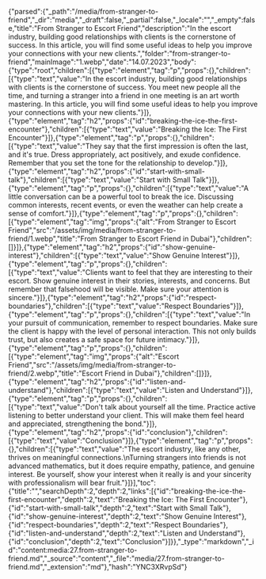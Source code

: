 {"parsed":{"_path":"/media/from-stranger-to-friend","_dir":"media","_draft":false,"_partial":false,"_locale":"","_empty":false,"title":"From Stranger to Escort Friend","description":"In the escort industry, building good relationships with clients is the cornerstone of success. In this article, you will find some useful ideas to help you improve your connections with your new clients.","folder":"from-stranger-to-friend","mainImage":"1.webp","date":"14.07.2023","body":{"type":"root","children":[{"type":"element","tag":"p","props":{},"children":[{"type":"text","value":"In the escort industry, building good relationships with clients is the cornerstone of success. You meet new people all the time, and turning a stranger into a friend in one meeting is an art worth mastering. In this article, you will find some useful ideas to help you improve your connections with your new clients."}]},{"type":"element","tag":"h2","props":{"id":"breaking-the-ice-the-first-encounter"},"children":[{"type":"text","value":"Breaking the Ice: The First Encounter"}]},{"type":"element","tag":"p","props":{},"children":[{"type":"text","value":"They say that the first impression is often the last, and it's true. Dress appropriately, act positively, and exude confidence. Remember that you set the tone for the relationship to develop."}]},{"type":"element","tag":"h2","props":{"id":"start-with-small-talk"},"children":[{"type":"text","value":"Start with Small Talk"}]},{"type":"element","tag":"p","props":{},"children":[{"type":"text","value":"A little conversation can be a powerful tool to break the ice. Discussing common interests, recent events, or even the weather can help create a sense of comfort."}]},{"type":"element","tag":"p","props":{},"children":[{"type":"element","tag":"img","props":{"alt":"From Stranger to Escort Friend","src":"/assets/img/media/from-stranger-to-friend/1.webp","title":"From Stranger to Escort Friend in Dubai"},"children":[]}]},{"type":"element","tag":"h2","props":{"id":"show-genuine-interest"},"children":[{"type":"text","value":"Show Genuine Interest"}]},{"type":"element","tag":"p","props":{},"children":[{"type":"text","value":"Clients want to feel that they are interesting to their escort. Show genuine interest in their stories, interests, and concerns. But remember that falsehood will be visible. Make sure your attention is sincere."}]},{"type":"element","tag":"h2","props":{"id":"respect-boundaries"},"children":[{"type":"text","value":"Respect Boundaries"}]},{"type":"element","tag":"p","props":{},"children":[{"type":"text","value":"In your pursuit of communication, remember to respect boundaries. Make sure the client is happy with the level of personal interaction. This not only builds trust, but also creates a safe space for future intimacy."}]},{"type":"element","tag":"p","props":{},"children":[{"type":"element","tag":"img","props":{"alt":"Escort Friend","src":"/assets/img/media/from-stranger-to-friend/2.webp","title":"Escort Friend in Dubai"},"children":[]}]},{"type":"element","tag":"h2","props":{"id":"listen-and-understand"},"children":[{"type":"text","value":"Listen and Understand"}]},{"type":"element","tag":"p","props":{},"children":[{"type":"text","value":"Don't talk about yourself all the time. Practice active listening to better understand your client. This will make them feel heard and appreciated, strengthening the bond."}]},{"type":"element","tag":"h2","props":{"id":"conclusion"},"children":[{"type":"text","value":"Conclusion"}]},{"type":"element","tag":"p","props":{},"children":[{"type":"text","value":"The escort industry, like any other, thrives on meaningful connections.\nTurning strangers into friends is not advanced mathematics, but it does require empathy, patience, and genuine interest. Be yourself, show your interest when it really is and your sincerity with professionalism will bear fruit."}]}],"toc":{"title":"","searchDepth":2,"depth":2,"links":[{"id":"breaking-the-ice-the-first-encounter","depth":2,"text":"Breaking the Ice: The First Encounter"},{"id":"start-with-small-talk","depth":2,"text":"Start with Small Talk"},{"id":"show-genuine-interest","depth":2,"text":"Show Genuine Interest"},{"id":"respect-boundaries","depth":2,"text":"Respect Boundaries"},{"id":"listen-and-understand","depth":2,"text":"Listen and Understand"},{"id":"conclusion","depth":2,"text":"Conclusion"}]}},"_type":"markdown","_id":"content:media:27.from-stranger-to-friend.md","_source":"content","_file":"media/27.from-stranger-to-friend.md","_extension":"md"},"hash":"YNC3XRvpSd"}